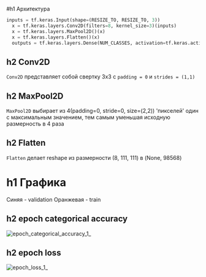 #h1 Архитектура
```python 
inputs = tf.keras.Input(shape=(RESIZE_TO, RESIZE_TO, 3))
  x = tf.keras.layers.Conv2D(filters=8, kernel_size=3)(inputs)
  x = tf.keras.layers.MaxPool2D()(x)
  x = tf.keras.layers.Flatten()(x)
  outputs = tf.keras.layers.Dense(NUM_CLASSES, activation=tf.keras.activations.softmax)(x)
```
## h2 Conv2D
```Conv2D``` представляет собой свертку 3х3 с ```padding = 0``` и ```strides = (1,1)```
## h2 MaxPool2D
```MaxPool2D``` выбирает из 4(padding=0, stride=0, size=(2,2)) 'пикселей' один с максимальным значением, тем самым уменьшая исходную размерность в 4 раза
## h2 Flatten
```Flatten``` делает reshape из размерности (8, 111, 111) в (None, 98568)
# h1 Графика
Синяя - validation
Оранжевая - train
## h2 epoch categorical accuracy
![epoch_categorical_accuracy_1_](https://user-images.githubusercontent.com/61012068/110214611-719a0900-7eb6-11eb-94e9-92f996a417a2.jpg)
## h2 epoch loss
![epoch_loss_1_](https://user-images.githubusercontent.com/61012068/110214616-78c11700-7eb6-11eb-81d0-7595447c5c91.jpg)


